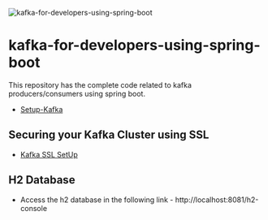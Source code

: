 ![kafka-for-developers-using-spring-boot](https://github.com/dilipsundarraj1/kafka-for-developers-using-spring-boot/workflows/kafka-for-developers-using-spring-boot/badge.svg)
# kafka-for-developers-using-spring-boot

This repository has the complete code related to kafka producers/consumers using spring boot.



- [Setup-Kafka](https://github.com/dilipsundarraj1/kafka-for-developers-using-spring-boot/blob/master/SetUpKafka.md)

## Securing your Kafka Cluster using SSL

- [Kafka SSL SetUp](https://github.com/dilipsundarraj1/kafka-for-developers-using-spring-boot/blob/master/Kafka_Security.md)

## H2 Database

- Access the h2 database in the following link - http://localhost:8081/h2-console
